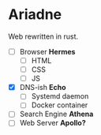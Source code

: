 # Ariadne

Web rewritten in rust.

- [ ] Browser **Hermes**
  - [ ] HTML
  - [ ] CSS
  - [ ] JS
- [X] DNS-ish **Echo**
  - [ ] Systemd daemon
  - [ ] Docker container
- [ ] Search Engine **Athena**
- [ ] Web Server **Apollo?**
